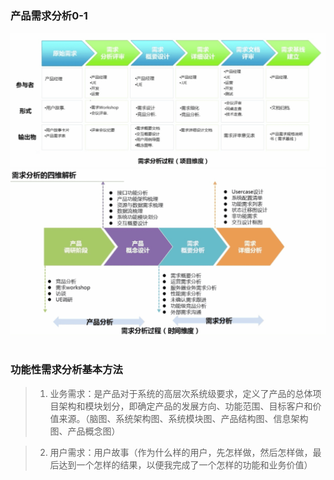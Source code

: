 ### 产品需求分析0-1
![alt](./images/3_1.png)
![alt](./images/3_2.png)

#   

### 功能性需求分析基本方法
>1. 业务需求：是产品对于系统的高层次系统级要求，定义了产品的总体项目架构和模块划分，即确定产品的发展方向、功能范围、目标客户和价值来源。（脑图、系统架构图、系统模块图、产品结构图、信息架构图、产品概念图）

>2. 用户需求：用户故事（作为什么样的用户，先怎样做，然后怎样做，最后达到一个怎样的结果，以便我完成了一个怎样的功能和业务价值）





































